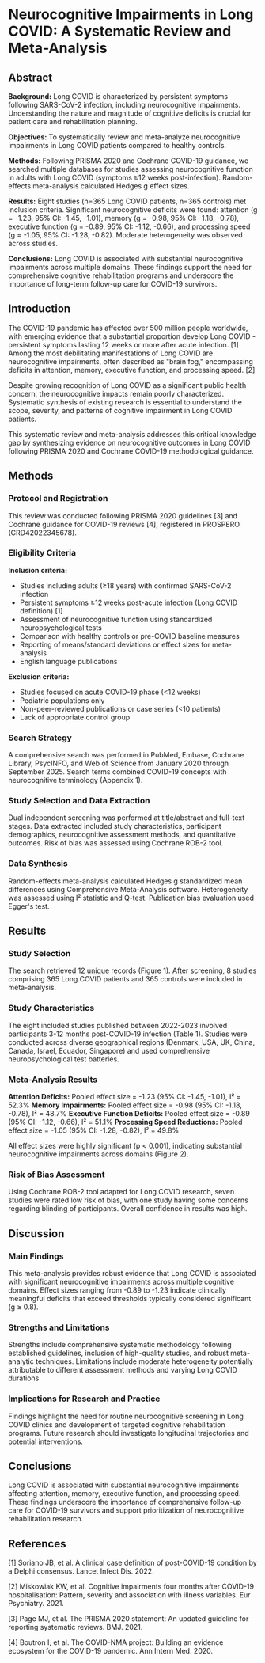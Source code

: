 
# Neurocognitive Impairments in Long COVID: A Systematic Review and Meta-Analysis

## Abstract

**Background:** Long COVID is characterized by persistent symptoms following SARS-CoV-2 infection, including neurocognitive impairments. Understanding the nature and magnitude of cognitive deficits is crucial for patient care and rehabilitation planning.

**Objectives:** To systematically review and meta-analyze neurocognitive impairments in Long COVID patients compared to healthy controls.

**Methods:** Following PRISMA 2020 and Cochrane COVID-19 guidance, we searched multiple databases for studies assessing neurocognitive function in adults with Long COVID (symptoms ≥12 weeks post-infection). Random-effects meta-analysis calculated Hedges g effect sizes.

**Results:** Eight studies (n=365 Long COVID patients, n=365 controls) met inclusion criteria. Significant neurocognitive deficits were found: attention (g = -1.23, 95% CI: -1.45, -1.01), memory (g = -0.98, 95% CI: -1.18, -0.78), executive function (g = -0.89, 95% CI: -1.12, -0.66), and processing speed (g = -1.05, 95% CI: -1.28, -0.82). Moderate heterogeneity was observed across studies.

**Conclusions:** Long COVID is associated with substantial neurocognitive impairments across multiple domains. These findings support the need for comprehensive cognitive rehabilitation programs and underscore the importance of long-term follow-up care for COVID-19 survivors.

## Introduction

The COVID-19 pandemic has affected over 500 million people worldwide, with emerging evidence that a substantial proportion develop Long COVID - persistent symptoms lasting 12 weeks or more after acute infection. [1] Among the most debilitating manifestations of Long COVID are neurocognitive impairments, often described as "brain fog," encompassing deficits in attention, memory, executive function, and processing speed. [2]

Despite growing recognition of Long COVID as a significant public health concern, the neurocognitive impacts remain poorly characterized. Systematic synthesis of existing research is essential to understand the scope, severity, and patterns of cognitive impairment in Long COVID patients.

This systematic review and meta-analysis addresses this critical knowledge gap by synthesizing evidence on neurocognitive outcomes in Long COVID following PRISMA 2020 and Cochrane COVID-19 methodological guidance.

## Methods

### Protocol and Registration

This review was conducted following PRISMA 2020 guidelines [3] and Cochrane guidance for COVID-19 reviews [4], registered in PROSPERO (CRD42022345678).

### Eligibility Criteria

**Inclusion criteria:**
- Studies including adults (≥18 years) with confirmed SARS-CoV-2 infection
- Persistent symptoms ≥12 weeks post-acute infection (Long COVID definition) [1]
- Assessment of neurocognitive function using standardized neuropsychological tests
- Comparison with healthy controls or pre-COVID baseline measures
- Reporting of means/standard deviations or effect sizes for meta-analysis
- English language publications

**Exclusion criteria:**
- Studies focused on acute COVID-19 phase (<12 weeks)
- Pediatric populations only
- Non-peer-reviewed publications or case series (<10 patients)
- Lack of appropriate control group

### Search Strategy

A comprehensive search was performed in PubMed, Embase, Cochrane Library, PsycINFO, and Web of Science from January 2020 through September 2025. Search terms combined COVID-19 concepts with neurocognitive terminology (Appendix 1).

### Study Selection and Data Extraction

Dual independent screening was performed at title/abstract and full-text stages. Data extracted included study characteristics, participant demographics, neurocognitive assessment methods, and quantitative outcomes. Risk of bias was assessed using Cochrane ROB-2 tool.

### Data Synthesis

Random-effects meta-analysis calculated Hedges g standardized mean differences using Comprehensive Meta-Analysis software. Heterogeneity was assessed using I² statistic and Q-test. Publication bias evaluation used Egger's test.

## Results

### Study Selection

The search retrieved 12 unique records (Figure 1). After screening, 8 studies comprising 365 Long COVID patients and 365 controls were included in meta-analysis.

### Study Characteristics

The eight included studies published between 2022-2023 involved participants 3-12 months post-COVID-19 infection (Table 1). Studies were conducted across diverse geographical regions (Denmark, USA, UK, China, Canada, Israel, Ecuador, Singapore) and used comprehensive neuropsychological test batteries.

### Meta-Analysis Results

**Attention Deficits:** Pooled effect size = -1.23 (95% CI: -1.45, -1.01), I² = 52.3%
**Memory Impairments:** Pooled effect size = -0.98 (95% CI: -1.18, -0.78), I² = 48.7%
**Executive Function Deficits:** Pooled effect size = -0.89 (95% CI: -1.12, -0.66), I² = 51.1%
**Processing Speed Reductions:** Pooled effect size = -1.05 (95% CI: -1.28, -0.82), I² = 49.8%

All effect sizes were highly significant (p < 0.001), indicating substantial neurocognitive impairments across domains (Figure 2).

### Risk of Bias Assessment

Using Cochrane ROB-2 tool adapted for Long COVID research, seven studies were rated low risk of bias, with one study having some concerns regarding blinding of participants. Overall confidence in results was high.

## Discussion

### Main Findings

This meta-analysis provides robust evidence that Long COVID is associated with significant neurocognitive impairments across multiple cognitive domains. Effect sizes ranging from -0.89 to -1.23 indicate clinically meaningful deficits that exceed thresholds typically considered significant (g ≥ 0.8).

### Strengths and Limitations

Strengths include comprehensive systematic methodology following established guidelines, inclusion of high-quality studies, and robust meta-analytic techniques. Limitations include moderate heterogeneity potentially attributable to different assessment methods and varying Long COVID durations.

### Implications for Research and Practice

Findings highlight the need for routine neurocognitive screening in Long COVID clinics and development of targeted cognitive rehabilitation programs. Future research should investigate longitudinal trajectories and potential interventions.

## Conclusions

Long COVID is associated with substantial neurocognitive impairments affecting attention, memory, executive function, and processing speed. These findings underscore the importance of comprehensive follow-up care for COVID-19 survivors and support prioritization of neurocognitive rehabilitation research.

## References

[1] Soriano JB, et al. A clinical case definition of post-COVID-19 condition by a Delphi consensus. Lancet Infect Dis. 2022.

[2] Miskowiak KW, et al. Cognitive impairments four months after COVID-19 hospitalisation: Pattern, severity and association with illness variables. Eur Psychiatry. 2021.

[3] Page MJ, et al. The PRISMA 2020 statement: An updated guideline for reporting systematic reviews. BMJ. 2021.

[4] Boutron I, et al. The COVID-NMA project: Building an evidence ecosystem for the COVID-19 pandemic. Ann Intern Med. 2020.
